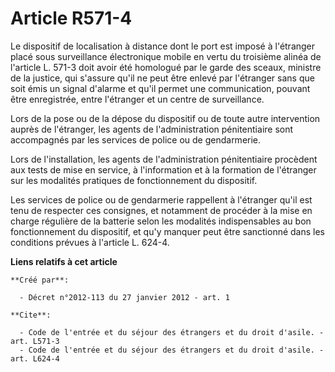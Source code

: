 # Article R571-4

Le dispositif de localisation à distance dont le port est imposé à l'étranger placé sous surveillance électronique mobile en
vertu du troisième alinéa de l'article L. 571-3 doit avoir été homologué par le garde des sceaux, ministre de la justice, qui
s'assure qu'il ne peut être enlevé par l'étranger sans que soit émis un signal d'alarme et qu'il permet une communication,
pouvant être enregistrée, entre l'étranger et un centre de surveillance. 

Lors de la pose ou de la dépose du dispositif ou de toute autre intervention auprès de l'étranger, les agents de
l'administration pénitentiaire sont accompagnés par les services de police ou de gendarmerie. 

Lors de l'installation, les agents de l'administration pénitentiaire procèdent aux tests de mise en service, à l'information
et à la formation de l'étranger sur les modalités pratiques de fonctionnement du dispositif. 

Les services de police ou de gendarmerie rappellent à l'étranger qu'il est tenu de respecter ces consignes, et notamment de
procéder à la mise en charge régulière de la batterie selon les modalités indispensables au bon fonctionnement du dispositif,
et qu'y manquer peut être sanctionné dans les conditions prévues à l'article L. 624-4.

**Liens relatifs à cet article**

	**Créé par**:

	  - Décret n°2012-113 du 27 janvier 2012 - art. 1

	**Cite**:

	  - Code de l'entrée et du séjour des étrangers et du droit d'asile. - art. L571-3
	  - Code de l'entrée et du séjour des étrangers et du droit d'asile. - art. L624-4
